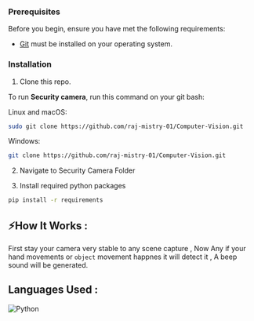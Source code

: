 ### Prerequisites

Before you begin, ensure you have met the following requirements:

* [Git](https://git-scm.com/downloads "Download Git") must be installed on your operating system.

### Installation 

1. Clone this repo.

To run **Security camera**, run this command on your git bash:

Linux and macOS:

```bash
sudo git clone https://github.com/raj-mistry-01/Computer-Vision.git
```

Windows:

```bash
git clone https://github.com/raj-mistry-01/Computer-Vision.git
```

2. Navigate to Security Camera Folder
   
3. Install required python packages

```bash
pip install -r requirements
```

## ⚡How It Works :
First stay your camera very stable to any scene capture , Now Any if your hand movements or ```object``` movement happnes it will detect it , A beep sound will be generated.

## Languages Used : 
![Python](https://img.shields.io/badge/python-3670A0?style=for-the-badge&logo=python&logoColor=ffdd54)
